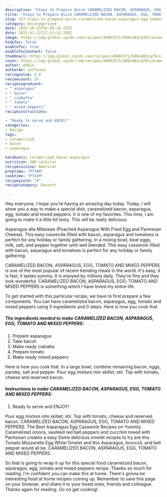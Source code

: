```yaml
---
description: "Steps to Prepare Quick CARAMELIZED BACON, ASPARAGUS, EGG, TOMATO AND MIXED PEPPERS"
title: "Steps to Prepare Quick CARAMELIZED BACON, ASPARAGUS, EGG, TOMATO AND MIXED PEPPERS"
slug: 557-steps-to-prepare-quick-caramelized-bacon-asparagus-egg-tomato-and-mixed-peppers
category: Uncategorized
date: 2022-10-25T05:58:28.276Z
date: 2023-01-11T17:51:13.236Z
image: https://img-global.cpcdn.com/recipes/49802571/680x482cq70/caramelized-bacon-asparagus-egg-tomato-and-mixed-peppers-recipe-main-photo.jpg
hideToc: false
enableToc: true
enableTocContent: false
thumbnail: https://img-global.cpcdn.com/recipes/49802571/680x482cq70/caramelized-bacon-asparagus-egg-tomato-and-mixed-peppers-recipe-main-photo.jpg
cover: https://img-global.cpcdn.com/recipes/49802571/680x482cq70/caramelized-bacon-asparagus-egg-tomato-and-mixed-peppers-recipe-main-photo.jpg
author: Admin
authorAv: notfound
ratingvalue: 3.8
reviewcount: 24
recipeingredient:
- " asparagus"
- " bacon"
- " ciabatta"
- " tomato"
- " mixed peppers"
recipeinstructions:

- "Ready to serve and ENJOY!"
categories:
- Recipe
tags:
- caramelized
- bacon
- asparagus

katakunci: caramelized bacon asparagus 
nutrition: 280 calories
recipecuisine: American
preptime: "PT30M"
cooktime: "PT41M"
recipeyield: "4"
recipecategory: Dessert

---
```



Hey everyone, I hope you're having an amazing day today. Today, I will show you a way to make a special dish, caramelized bacon, asparagus, egg, tomato and mixed peppers. It is one of my favorites. This time, I am going to make it a little bit tasty. This will be really delicious.

Asparagus alla Milanese (Poached Asparagus With Fried Egg and Parmesan Cheese). This easy casserole filled with bacon, asparagus and tomatoes is perfect for any holiday or family gathering. In a mixing bowl, beat eggs, milk, salt, and pepper together until well blended. This easy casserole filled with bacon, asparagus and tomatoes is perfect for any holiday or family gathering.

CARAMELIZED BACON, ASPARAGUS, EGG, TOMATO AND MIXED PEPPERS is one of the most popular of recent trending meals in the world. It's easy, it is fast, it tastes yummy. It is enjoyed by millions daily. They're fine and they look wonderful. CARAMELIZED BACON, ASPARAGUS, EGG, TOMATO AND MIXED PEPPERS is something which I have loved my entire life.


To get started with this particular recipe, we have to first prepare a few components. You can have caramelized bacon, asparagus, egg, tomato and mixed peppers using 5 ingredients and 0 steps. Here is how you cook that.

<!--inarticleads1-->

##### The ingredients needed to make CARAMELIZED BACON, ASPARAGUS, EGG, TOMATO AND MIXED PEPPERS:

1. Prepare  asparagus
1. Take  bacon
1. Make ready  ciabatta
1. Prepare  tomato
1. Make ready  mixed peppers


Here is how you cook that. In a large bowl, combine remaining bacon, eggs, parsley, salt and pepper. Pour egg mixture into skillet; stir. Top with tomato, cheese and reserved bacon. 

<!--inarticleads2-->

##### Instructions to make CARAMELIZED BACON, ASPARAGUS, EGG, TOMATO AND MIXED PEPPERS:


1. Ready to serve and ENJOY!

Pour egg mixture into skillet; stir. Top with tomato, cheese and reserved bacon. CARAMELIZED BACON, ASPARAGUS, EGG, TOMATO AND MIXED PEPPERS. The Best Asparagus Egg Casserole Recipes on Yummly Caramelized onions, sautéed red bell peppers and zucchini mixed with Parmesan creates a easy Some delicious omelet recipes to try are this Tomato Mozzarella Egg White Omelet and this Asparagus, broccoli, and bell pepper would all be. CARAMELIZED BACON, ASPARAGUS, EGG, TOMATO AND MIXED PEPPERS. 

So that is going to wrap it up for this special food caramelized bacon, asparagus, egg, tomato and mixed peppers recipe. Thanks so much for reading. I'm confident you can make this at home. There's gonna be interesting food at home recipes coming up. Remember to save this page on your browser, and share it to your loved ones, friends and colleague. Thanks again for reading. Go on get cooking!

